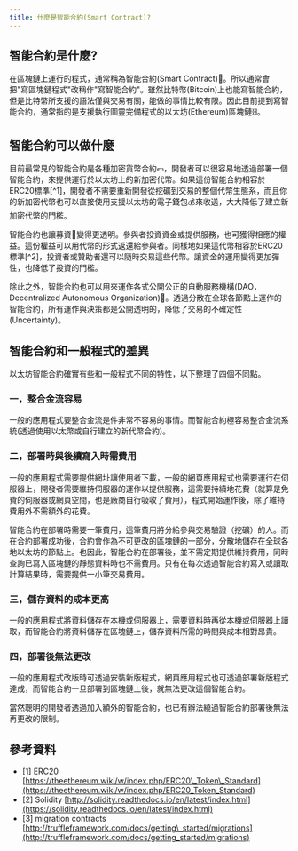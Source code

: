 ```yaml
---
title: 什麼是智能合約(Smart Contract)?
---
```


## 智能合約是什麼?

在區塊鏈上運行的程式，通常稱為智能合約\(Smart Contract\)📒。所以通常會把"寫區塊鏈程式"改稱作"寫智能合約"。雖然比特幣\(Bitcoin\)上也能寫智能合約，但是比特幣所支援的語法僅與交易有關，能做的事情比較有限。因此目前提到寫智能合約，通常指的是支援執行圖靈完備程式的以太坊\(Ethereum\)區塊鏈⛓。

## 智能合約可以做什麼

目前最常見的智能合約是各種加密貨幣合約💷，開發者可以很容易地透過部署一個智能合約，來提供運行於以太坊上的新加密代幣。如果這份智能合約相容於ERC20標準[^1]，開發者不需要重新開發從挖礦到交易的整個代幣生態系，而且你的新加密代幣也可以直接使用支援以太坊的電子錢包💰來收送，大大降低了建立新加密代幣的門檻。

智能合約也讓募資💸變得更透明。參與者投資資金或提供服務，也可獲得相應的權益。這份權益可以用代幣的形式返還給參與者。同樣地如果這代幣相容於ERC20標準[^2]，投資者或贊助者還可以隨時交易這些代幣。讓資金的運用變得更加彈性，也降低了投資的門檻。

除此之外，智能合約也可以用來運作各式公開公正的自動服務機構\(DAO，Decentralized Autonomous Organization\)🏦。透過分散在全球各節點上運作的智能合約，所有運作與決策都是公開透明的，降低了交易的不確定性\(Uncertainty\)。

## 智能合約和一般程式的差異

以太坊智能合約確實有些和一般程式不同的特性，以下整理了四個不同點。

### 一，整合金流容易

一般的應用程式要整合金流是件非常不容易的事情。而智能合約極容易整合金流系統\(透過使用以太幣或自行建立的新代幣合約\)。

### 二，部署時與後續寫入時需費用

一般的應用程式需要提供網址讓使用者下載，一般的網頁應用程式也需要運行在伺服器上，開發者需要維持伺服器的運作以提供服務，這需要持續地花費（就算是免費的伺服器或網頁空間，也是廠商自行吸收了費用），程式開始運作後，除了維持費用外不需額外的花費。

智能合約在部署時需要一筆費用，這筆費用將分給參與交易驗證（挖礦）的人。而在合約部署成功後，合約會作為不可更改的區塊鏈的一部分，分散地儲存在全球各地以太坊的節點上。也因此，智能合約在部署後，並不需定期提供維持費用，同時查詢已寫入區塊鏈的靜態資料時也不需費用。只有在每次透過智能合約寫入或讀取計算結果時，需要提供一小筆交易費用。

### 三，儲存資料的成本更高

一般的應用程式將資料儲存在本機或伺服器上，需要資料時再從本機或伺服器上讀取，而智能合約將資料儲存在區塊鏈上，儲存資料所需的時間與成本相對昂貴。

### 四，部署後無法更改

一般的應用程式改版時可透過安裝新版程式，網頁應用程式也可透過部署新版程式達成，而智能合約一旦部署到區塊鏈上後，就無法更改這個智能合約。

當然聰明的開發者透過加入額外的智能合約，也已有辦法繞過智能合約部署後無法再更改的限制。

## 參考資料

* [1] ERC20  [https://theethereum.wiki/w/index.php/ERC20\_Token\_Standard](https://theethereum.wiki/w/index.php/ERC20_Token_Standard)
* [2] Solidity [http://solidity.readthedocs.io/en/latest/index.html](https://solidity.readthedocs.io/en/latest/index.html)
* [3] migration contracts [http://truffleframework.com/docs/getting\_started/migrations](http://truffleframework.com/docs/getting_started/migrations)
